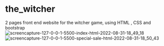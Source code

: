 # the_witcher
2 pages front end website for the witcher game, using HTML , CSS and bootstrap 
![screencapture-127-0-0-1-5500-index-html-2022-08-31-18_49_18](https://user-images.githubusercontent.com/58642625/211236126-290cf61f-b33b-4727-b3c5-50a2320acaeb.png)
![screencapture-127-0-0-1-5500-special-sale-html-2022-08-31-18_50_43](https://user-images.githubusercontent.com/58642625/211236132-9ffa6a25-91b0-4875-830a-2c743c61ec0f.png)
